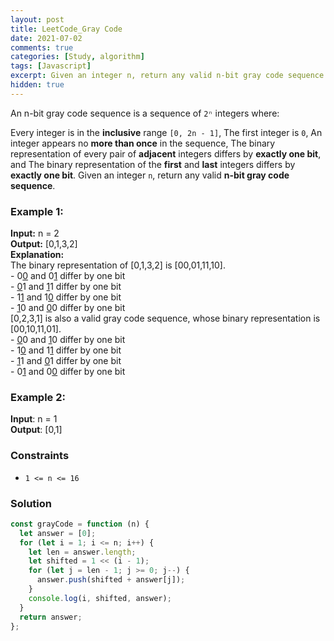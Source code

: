 ```yaml
---
layout: post
title: LeetCode_Gray Code
date: 2021-07-02
comments: true
categories: [Study, algorithm]
tags: [Javascript]
excerpt: Given an integer n, return any valid n-bit gray code sequence.
hidden: true
---
```


An n-bit gray code sequence is a sequence of `2ⁿ` integers where:

Every integer is in the **inclusive** range `[0, 2n - 1]`,
The first integer is `0`,
An integer appears no **more than once** in the sequence,
The binary representation of every pair of **adjacent** integers differs by **exactly one bit**, and
The binary representation of the **first** and **last** integers differs by **exactly one bit**.
Given an integer `n`, return any valid **n-bit gray code sequence**.

### Example 1:

<div class='innerBox'>
<strong>Input:</strong> n = 2<br>
<strong>Output:</strong> [0,1,3,2]<br>
<strong>Explanation:</strong><br>
The binary representation of [0,1,3,2] is [00,01,11,10].<br>
- 0<u>0</u> and 0<u>1</u> differ by one bit<br>
- <u>0</u>1 and <u>1</u>1 differ by one bit<br>
- 1<u>1</u> and 1<u>0</u> differ by one bit<br>
- <u>1</u>0 and <u>0</u>0 differ by one bit<br>
[0,2,3,1] is also a valid gray code sequence, whose binary representation is [00,10,11,01].<br>
- <u>0</u>0 and <u>1</u>0 differ by one bit<br>
- 1<u>0</u> and 1<u>1</u> differ by one bit<br>
- <u>1</u>1 and <u>0</u>1 differ by one bit<br>
- 0<u>1</u> and 0<u>0</u> differ by one bit
</div>

### Example 2:

<div class='innerBox'>
<strong>Input</strong>: n = 1<br>
<strong>Output</strong>: [0,1]
</div>

### Constraints

- `1 <= n <= 16`

### Solution

```javascript
const grayCode = function (n) {
  let answer = [0];
  for (let i = 1; i <= n; i++) {
    let len = answer.length;
    let shifted = 1 << (i - 1);
    for (let j = len - 1; j >= 0; j--) {
      answer.push(shifted + answer[j]);
    }
    console.log(i, shifted, answer);
  }
  return answer;
};
```
